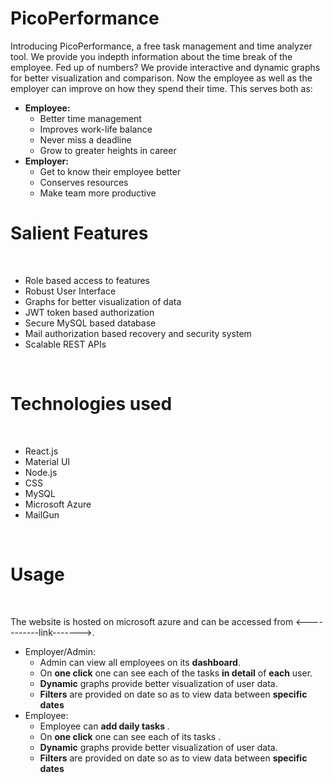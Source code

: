 # PicoPerformance
Introducing PicoPerformance, a free task management and time analyzer tool. We provide you indepth information about the time break of the employee. 
Fed up of numbers? We provide interactive and dynamic graphs for better visualization and comparison. Now the employee as well as the employer can improve on how they spend their time. 
This serves both as:
<ul>
  <li><b>Employee:</b>
    <ul>
      <li>Better time management</li>
      <li>Improves work-life balance </li>
      <li>Never miss a deadline </li>
      <li>Grow to greater heights in career</li>
     </ul></li>
  <li><b>Employer:</b>
  <ul>
    <li>Get to know their employee better</li>
    <li>Conserves resources </li>
    <li>Make team more productive</li>
   </ul></li>
</ul>

<h1>Salient Features</h1>
<br>

<ul>
  <li>Role based access to features</li>
  <li>Robust User Interface</li>
  <li>Graphs for better visualization of data</li>
  <li>JWT token based authorization</li>
  <li>Secure MySQL based database</li>
  <li>Mail authorization based recovery and security system</li>
  <li>Scalable REST APIs </li>
 </ul>
 
 <br>
 <h1>Technologies used</h1>
 <br>
 <ul>
  <li>React.js</li>
  <li>Material UI</li>
  <li>Node.js</li>
  <li>CSS</li>
  <li>MySQL</li>
  <li>Microsoft Azure</li>
  <li>MailGun</li>
 </ul>
<br>

<h1>Usage</h1>
<br>

The website is hosted on microsoft azure and can be accessed from <-----------link------->. 

<ul>
  <li>Employer/Admin: 
    <ul>
      <li>Admin can view all employees on its <b>dashboard</b>.</li>
      <li>On <b>one click</b> one can see each of the tasks <b>in detail</b> of <b>each</b> user.</li>
      <li> <b>Dynamic</b> graphs provide better visualization of user data.</li>
      <li> <b>Filters</b> are provided on date so as to view data between <b>specific dates</b> </li>
      </ul>
  </li>
  <li>
    Employee:
    <ul>
      <li>Employee can <b> add daily tasks </b> .</li>
      <li>On <b>one click</b> one can see each of its tasks .</li>
      <li> <b>Dynamic</b> graphs provide better visualization of user data.</li>
      <li> <b>Filters</b> are provided on date so as to view data between <b>specific dates</b> </li>
   </li>
 </ul>


